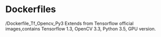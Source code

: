# Dockerfiles
/Dockerfile_Tf_Opencv_Py3
 Extends from Tensorflow official images,contains Tensorflow 1.3, OpenCV 3.3, Python 3.5, GPU version.

